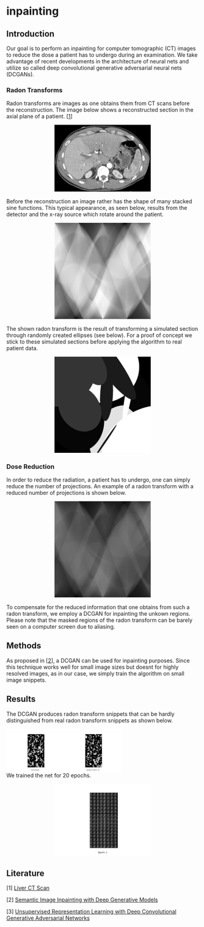 # inpainting

## Introduction

Our goal is to perform an inpainting for computer tomographic (CT) images to reduce the dose a patient has to undergo during an examination. We take advantage of recent developments in the architecture of neural nets and utilize so called deep convolutional generative adversarial neural nets (DCGANs).

### Radon Transforms

Radon transforms are images as one obtains them from CT scans before the reconstruction. The image below shows a reconstructed section in the axial plane of a patient. [<a href="#1">1</a>]

<p align="center"><img src="img/real_ct.png" width="50%" height="50%"></p>

Before the reconstruction an image rather has the shape of many stacked sine functions. This typical appearance, as seen below, results from the detector and the x-ray source which rotate around the patient. 

<p align="center"><img src="img/rand_ell_rad.png" width="50%" height="50%"></p>

The shown radon transform is the result of transforming a simulated section through randomly created ellipses (see below). For a proof of concept we stick to these simulated sections before applying the algorithm to real patient data.

<p align="center"><img src="img/rand_ell.png" width="50%" height="50%"></p>

### Dose Reduction
In order to reduce the radiation, a patient has to undergo, one can simply reduce the number of projections. An example of a radon transform with a reduced number of projections is shown below.

<p align="center"><img src="img/rand_ell_rad_less_dose.png" width="50%" height="50%"></p>

To compensate for the reduced information that one obtains from such a radon transform, we employ a DCGAN for inpainting the unkown regions. Please note that the masked regions of the radon transform can be barely seen on a computer screen due to aliasing.

## Methods
As proposed in [<a href="#2">2</a>], a DCGAN can be used for inpainting purposes. Since this technique works  well for small image sizes but doesnt for highly resolved images, as in our case, we simply train the algorithm on small image snippets.

## Results
The DCGAN produces radon transform snippets that can be hardly distinguished from real radon transform snippets as shown below.

<p><img src="img/real_snippet.png" style="float: left; width: 30%;"><img src="img/snippet_at_epoch_20.png" style="float: left; width: 30%;"></p><p style="clear: both;">

We trained the net for 20 epochs.

<p align="center"><img src="img/epochs.gif" width="50%" height="50%"></p>


## Literature
[<a name="1">1</a>] [Liver CT Scan](https://upload.wikimedia.org/wikipedia/en/0/06/R_vs_L_Liver_by_CT.PNG "Link to Wikipedia")

[<a name="2">2</a>] [Semantic Image Inpainting with Deep Generative Models](https://arxiv.org/abs/1607.07539 "Link to arXiv")

[3] [Unsupervised Representation Learning with Deep Convolutional Generative Adversarial Networks](https://arxiv.org/abs/1511.06434 "Link to arXiv")
